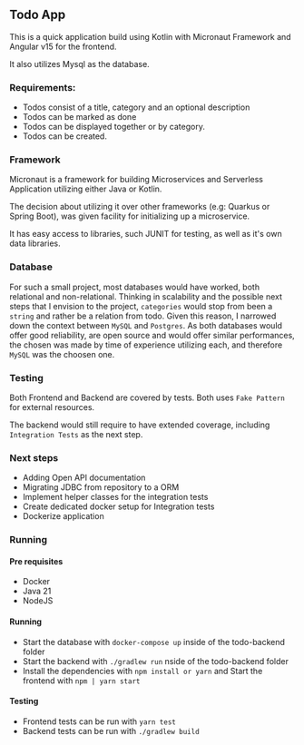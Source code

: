 ## Todo App 

This is a quick application build using Kotlin with Micronaut Framework and Angular v15 for the frontend.

It also utilizes Mysql as the database.


### Requirements:
- Todos consist of a title, category and an optional description
- Todos can be marked as done
- Todos can be displayed together or by category.
- Todos can be created.


### Framework 

Micronaut is a framework for building Microservices and Serverless Application utilizing either Java or Kotlin. 

The decision about utilizing it over other frameworks (e.g: Quarkus or Spring Boot), was given facility for initializing up a microservice. 

It has easy access to libraries, such JUNIT for testing, as well as it's own data libraries. 


### Database
For such a small project, most databases would have worked, both relational and non-relational. 
Thinking in scalability and the possible next steps that I envision to the project, `categories` would stop from been a `string` and rather be a relation from todo. Given this reason, I narrowed down the context between `MySQL` and `Postgres`. As both databases would offer good reliability, are open source and would offer similar performances, the chosen was made by time of experience utilizing each, and therefore `MySQL` was the choosen one. 

### Testing 
Both Frontend and Backend are covered by tests. Both uses `Fake Pattern` for external resources. 

The backend would still require to have extended coverage, including `Integration Tests` as the next step. 


### Next steps
- Adding Open API documentation
- Migrating JDBC from repository to a ORM
- Implement helper classes for the integration tests 
- Create dedicated docker setup for Integration tests 
- Dockerize application


### Running 

#### Pre requisites
- Docker 
- Java 21
- NodeJS 
 
#### Running
- Start the database with `docker-compose up` inside of the todo-backend folder
- Start the backend with `./gradlew run` nside of the todo-backend folder
- Install the dependencies with `npm install or yarn` and Start the frontend with `npm | yarn start`

#### Testing 
- Frontend tests can be run with `yarn test`
- Backend tests can be run with `./gradlew build`